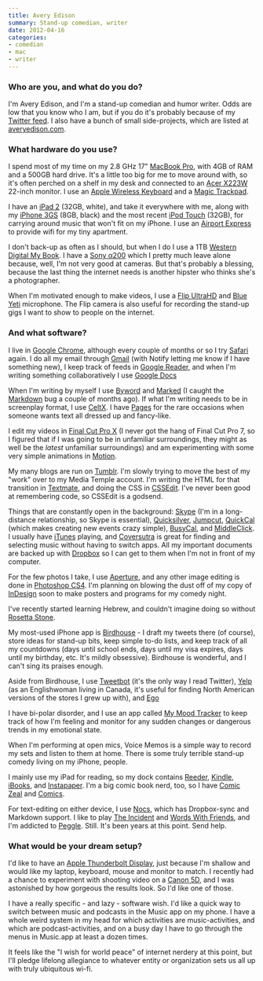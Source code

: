 ```yaml
---
title: Avery Edison
summary: Stand-up comedian, writer
date: 2012-04-16
categories:
- comedian
- mac
- writer
---
```


### Who are you, and what do you do?

I'm Avery Edison, and I'm a stand-up comedian and humor writer. Odds are low that you know who I am, but if you do it's probably because of my [Twitter feed](http://www.twitter.com/aedison "Avery's Twiter account."). I also have a bunch of small side-projects, which are listed at [averyedison.com](http://www.averyedison.com/ "Avery's website.").

### What hardware do you use?

I spend most of my time on my 2.8 GHz 17" [MacBook Pro][macbook-pro], with 4GB of RAM and a 500GB hard drive. It's a little too big for me to move around with, so it's often perched on a shelf in my desk and connected to an [Acer X223W][x223w] 22-inch monitor. I use an [Apple Wireless Keyboard][keyboard] and a [Magic Trackpad][magic-trackpad].

I have an [iPad 2][ipad-2] (32GB, white), and take it everywhere with me, along with my [iPhone 3GS][iphone-3gs] (8GB, black) and the most recent [iPod Touch][ipod-touch] (32GB), for carrying around music that won't fit on my iPhone. I use an [Airport Express][airport-express] to provide wifi for my tiny apartment.

I don't back-up as often as I should, but when I do I use a 1TB [Western Digital My Book][my-book-for-mac]. I have a [Sony α200][alpha-200] which I pretty much leave alone because, well, I'm not very good at cameras. But that's probably a blessing, because the last thing the internet needs is another hipster who thinks she's a photographer.

When I'm motivated enough to make videos, I use a [Flip UltraHD][flip-ultra-hd] and [Blue Yeti][yeti] microphone. The Flip camera is also useful for recording the stand-up gigs I want to show to people on the internet.

### And what software?

I live in [Google Chrome][chrome], although every couple of months or so I try [Safari][] again. I do all my email through [Gmail][] (with Notify letting me know if I have something new), I keep track of feeds in [Google Reader][google-reader], and when I'm writing something collaboratively I use [Google Docs][google-docs]

When I'm writing by myself I use [Byword][] and [Marked][] (I caught the [Markdown][] bug a couple of months ago). If what I'm writing needs to be in screenplay format, I use [CeltX][]. I have [Pages][] for the rare occasions when someone wants text all dressed up and fancy-like.

I edit my videos in [Final Cut Pro X][final-cut-pro-x] (I never got the hang of Final Cut Pro 7, so I figured that if I was going to be in unfamiliar surroundings, they might as well be the *latest* unfamiliar surroundings) and am experimenting with some very simple animations in [Motion][].

My many blogs are run on [Tumblr][]. I'm slowly trying to move the best of my "work" over to my Media Temple account. I'm writing the HTML for that transition in [Textmate][], and doing the CSS in [CSSEdit][]. I've never been good at remembering code, so CSSEdit is a godsend.

Things that are constantly open in the background: [Skype][] (I'm in a long-distance relationship, so Skype is essential), [Quicksilver][], [Jumpcut][], [QuickCal][] (which makes creating new events crazy simple), [BusyCal][], and [MiddleClick][]. I usually have [iTunes][] playing, and [Coversutra][] is great for finding and selecting music without having to switch apps. All my important documents are backed up with [Dropbox][] so I can get to them when I'm not in front of my computer.

For the few photos I take, I use [Aperture][], and any other image editing is done in [Photoshop CS4][photoshop]. I'm planning on blowing the dust off of my copy of [InDesign][] soon to make posters and programs for my comedy night.

I've recently started learning Hebrew, and couldn't imagine doing so without [Rosetta Stone][rosetta-stone].

My most-used iPhone app is [Birdhouse][birdhouse-ios] - I draft my tweets there (of course), store ideas for stand-up bits, keep simple to-do lists, and keep track of all my countdowns (days until school ends, days until my visa expires, days until my birthday, etc. It's mildly obsessive). Birdhouse is wonderful, and I can't sing its praises enough.

Aside from Birdhouse, I use [Tweetbot][tweetbot-ios] (it's the only way I read Twitter), [Yelp][yelp-ios] (as an Englishwoman living in Canada, it's useful for finding North American versions of the stores I grew up with), and [Ego][ego-ios]

I have bi-polar disorder, and I use an app called [My Mood Tracker][mymoodtracker-ios] to keep track of how I'm feeling and monitor for any sudden changes or dangerous trends in my emotional state.

When I'm performing at open mics, Voice Memos is a simple way to record my sets and listen to them at home. There is some truly terrible stand-up comedy living on my iPhone, people.

I mainly use my iPad for reading, so my dock contains [Reeder][reeder-ios], [Kindle][kindle-ios], [iBooks][ibooks-ios], and [Instapaper][instapaper-ios]. I'm a big comic book nerd, too, so I have [Comic Zeal][comic-zeal-ios] and [Comics][comics-ios].

For text-editing on either device, I use [Nocs][nocs-ios], which has Dropbox-sync and Markdown support. I like to play [The Incident][the-incident-ios] and [Words With Friends][words-with-friends-ios], and I'm addicted to [Peggle][peggle-ios]. Still. It's been years at this point. Send help.

### What would be your dream setup?

I'd like to have an [Apple Thunderbolt Display][thunderbolt-display], just because I'm shallow and would like my laptop, keyboard, mouse and monitor to match. I recently had a chance to experiment with shooting video on a [Canon 5D][eos-5d-mark-ii], and I was astonished by how gorgeous the results look. So I'd like one of those.

I have a really specific - and lazy - software wish. I'd like a quick way to switch between music and podcasts in the Music app on my phone. I have a whole weird system in my head for which activities are music-activities, and which are podcast-activities, and on a busy day I have to go through the menus in Music.app at least a dozen times.

It feels like the "I wish for world peace" of internet nerdery at this point, but I'll pledge lifelong allegiance to whatever entity or organization sets us all up with truly ubiquitous wi-fi.

[airport-express]: https://en.wikipedia.org/wiki/AirPort_Express "A small wireless access point."
[alpha-200]: https://en.wikipedia.org/wiki/Sony_Alpha_200 "A 10.2 megapixel DSLR."
[aperture]: https://en.wikipedia.org/wiki/Aperture_(software) "Photo editing and management software for Mac OS X."
[birdhouse-ios]: http://birdhouseapp.com/ "A Twitter notepad app for iOS."
[busycal]: http://www.busymac.com/busycal/ "Advanced calendar software for Mac OS X."
[byword]: https://bywordapp.com/ "A full-screen writing tool for the Mac."
[celtx]: https://www.celtx.com/index.html "A pre-production/script writing software suite."
[chrome]: https://www.google.com/intl/en/chrome/browser/ "A WebKit-based browser, where each tab runs in its own thread."
[comic-zeal-ios]: http://www.bitolithic.com/comic-zeal "A comic book reader app."
[comics-ios]: https://itunes.apple.com/us/app/comics/id303491945 "A comic viewer and store app."
[coversutra]: https://www.macworld.com/article/1055171/coversutra.html "An iTunes controller for the Mac."
[cssedit]: https://www.macworld.com/article/1131901/cssedit26.html "A stylesheet editor for the Mac."
[dropbox]: https://www.dropbox.com/ "Online syncing and storage."
[ego-ios]: http://www.ego-app.com/ "An iPhone application for checking web statistics."
[eos-5d-mark-ii]: http://web.archive.org/web/20151104220940/http://www.usa.canon.com/cusa/support/consumer/eos_slr_camera_systems/eos_digital_slr_cameras/eos_5d_mark_ii "A 21 megapixel DSLR."
[final-cut-pro-x]: https://en.wikipedia.org/wiki/Final_Cut_Pro_X "A nonlinear video editor."
[flip-ultra-hd]: http://en.wikipedia.org/wiki/Flip_Video#Models "A compact HD video recorder."
[gmail]: https://mail.google.com/mail/ "Web-based email."
[google-docs]: https://en.wikipedia.org/wiki/Google_Docs "A web-based office suite."
[google-reader]: https://en.wikipedia.org/wiki/Google_Reader "A web-based feed reader."
[ibooks-ios]: https://itunes.apple.com/us/app/ibooks/id364709193 "A book reader for iOS."
[indesign]: https://www.adobe.com/products/indesign.html "A desktop/web publishing application."
[instapaper-ios]: http://web.archive.org/web/20221221083204/https://www.instapaper.com/iphone "An iPhone app for reading Instapaper saved pages."
[ipad-2]: https://www.apple.com/ipad/ "A tablet device."
[iphone-3gs]: https://en.wikipedia.org/wiki/IPhone_3GS "A 3 megapixel smartphone."
[ipod-touch]: https://www.apple.com/ipod-touch/ "It's like an iPhone, without the phone bit."
[itunes]: https://www.apple.com/itunes/ "A jukebox application and online store."
[jumpcut]: http://jumpcut.sourceforge.net/ "A clipboard buffer for Mac OS X."
[keyboard]: https://www.apple.com/keyboard/ "The keyboard."
[kindle-ios]: https://itunes.apple.com/gb/app/kindle/id302584613 "An iPhone app for accessing Kindle content from Amazon."
[macbook-pro]: https://www.apple.com/macbook-pro/ "A laptop."
[magic-trackpad]: https://en.wikipedia.org/wiki/Magic_Trackpad "A trackpad for desktop machines."
[markdown]: https://daringfireball.net/projects/markdown/ "An email-like format for marking up text."
[marked]: https://marked2app.com/ "A Markdown preview tool for Mac text editors."
[middleclick]: https://rouge41.com/labs/ "A software hack to make a triple taps register as a middle click on Macbooks."
[motion]: https://www.apple.com/final-cut-pro/motion/ "A 3D motion graphics suite."
[my-book-for-mac]: https://www.wdc.com/en/products/products.aspx?id=250 "An external hard drive."
[mymoodtracker-ios]: https://itunes.apple.com/us/app/mymoodtracker/id362285162 "A mood and emotional tracking app."
[nocs-ios]: https://www.wisd.com/nocs/ "A DropBox-based Markdown text/notes editor."
[pages]: https://www.apple.com/pages/ "A Mac word processor and layout tool from Apple."
[peggle-ios]: https://itunes.apple.com/app/peggle/id314303518 "A terribly addictive peg-popping game."
[photoshop]: https://www.adobe.com/products/photoshop.html "A bitmap image editor."
[quickcal]: http://quickcalapp.com/ "A Mac calendar and task app that's based on natural language."
[quicksilver]: https://qsapp.com/ "A data manipulator and launcher for the Mac."
[reeder-ios]: https://reederapp.com/ios/ "A Google Reader client for iOS."
[rosetta-stone]: https://www.rosettastone.com/ "Software for learning various languages."
[safari]: https://www.apple.com/safari/ "A fast web browser."
[skype]: https://www.skype.com/en/ "Voice and video chat software."
[textmate]: https://macromates.com/ "A text editor for the Mac."
[the-incident-ios]: https://itunes.apple.com/us/app/the-incident/id385533456 "A game of dodging falling objects."
[thunderbolt-display]: https://www.apple.com/displays/ "A Thunderbolt-powered monitor."
[tumblr]: https://www.tumblr.com/ "An online personal publishing platform."
[tweetbot-ios]: https://tapbots.com/tweetbot/ "A Twitter client for iOS."
[words-with-friends-ios]: https://itunes.apple.com/us/app/words-with-friends/id322852954 "A word game for the iPhone."
[x223w]: https://www.amazon.com/Acer-X223W-22-inch-LCD-Monitor/dp/B002TS8Z7Q "A 22 inch LCD monitor."
[yelp-ios]: https://itunes.apple.com/app/yelp/id284910350?mt=8 "An iPhone app for accessing Yelp reviews."
[yeti]: http://bluemic.com/yeti/ "A USB microphone."
